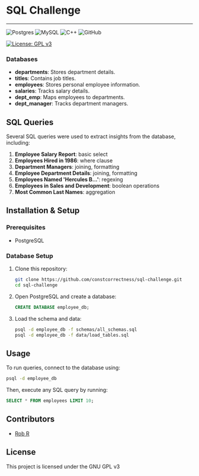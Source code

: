 # SQL Challenge
---

![Postgres](https://img.shields.io/badge/postgres-%23316192.svg?style=for-the-badge&logo=postgresql&logoColor=white)
![MySQL](https://img.shields.io/badge/mysql-4479A1.svg?style=for-the-badge&logo=mysql&logoColor=white)
![C++](https://img.shields.io/badge/c++-%2300599C.svg?style=for-the-badge&logo=c%2B%2B&logoColor=white)
![GitHub](https://img.shields.io/badge/github-%23121011.svg?style=for-the-badge&logo=github&logoColor=white)



[![License: GPL v3](https://img.shields.io/badge/License-GPLv3-blue.svg)](https://www.gnu.org/licenses/gpl-3.0)



### Databases

- **departments**: Stores department details.
- **titles**: Contains job titles.
- **employees**: Stores personal employee information.
- **salaries**: Tracks salary details.
- **dept\_emp**: Maps employees to departments.
- **dept\_manager**: Tracks department managers.


## SQL Queries

Several SQL queries were used to extract insights from the database, including:

1. **Employee Salary Report**: basic select
2. **Employees Hired in 1986**: where clause
3. **Department Managers**: joining, formatting
4. **Employee Department Details**: joining, formatting
5. **Employees Named 'Hercules B...'**: regexing
6. **Employees in Sales and Development**: boolean operations
7. **Most Common Last Names**: aggregation

## Installation & Setup

### **Prerequisites**

- PostgreSQL 

### **Database Setup**

1. Clone this repository:
   ```sh
   git clone https://github.com/constcorrectness/sql-challenge.git
   cd sql-challenge
   ```

2. Open PostgreSQL and create a database:
   ```sql
   CREATE DATABASE employee_db;
   ```

3. Load the schema and data:
   ```sh
   psql -d employee_db -f schemas/all_schemas.sql
   psql -d employee_db -f data/load_tables.sql
   ```

## Usage

To run queries, connect to the database using:

```sh
psql -d employee_db
```

Then, execute any SQL query by running:

```sql
SELECT * FROM employees LIMIT 10;
```

## Contributors

- [Rob R](https://github.com/constcorrectness)

## License

This project is licensed under the GNU GPL v3
